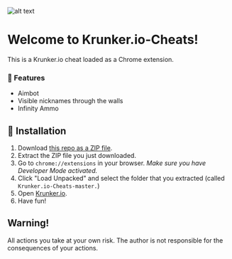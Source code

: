 ![alt text](http://i64.tinypic.com/693t4l.png "Krunkerio Banner")
# Welcome to Krunker.io-Cheats!
This is a Krunker.io cheat loaded as a Chrome extension.

### 💪 Features

* Aimbot
* Visible nicknames through the walls
* Infinity Ammo

## 🔨 Installation

1. Download [this repo as a ZIP file](https://github.com/Najlepszy56/Krunker.io-Cheats/archive/master.zip). 
2. Extract the ZIP file you just downloaded. 
3. Go to `chrome://extensions` in your browser. *Make sure you have Developer Mode activated.*
4. Click "Load Unpacked" and select the folder that you extracted (called `Krunker.io-Cheats-master.`)
5. Open [Krunker.io](http://krunker.io).
6. Have fun!

## Warning!
All actions you take at your own risk. The author is not responsible for the consequences of your actions.